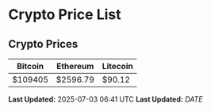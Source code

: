 # Crypto Price List

## Crypto Prices
| Bitcoin | Ethereum | Litecoin |
| ------- | -------- | -------- |
| $109405 | $2596.79 | $90.12 |
**Last Updated:** 2025-07-03 06:41 UTC
**Last Updated:** $DATE$
